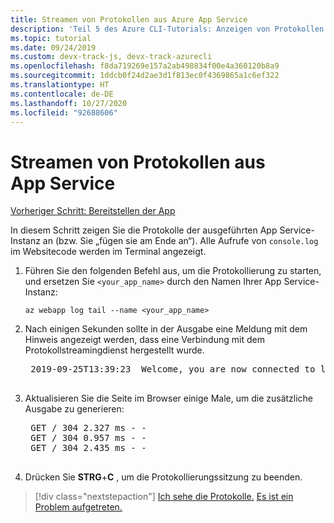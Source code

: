```yaml
---
title: Streamen von Protokollen aus Azure App Service
description: 'Teil 5 des Azure CLI-Tutorials: Anzeigen von Protokollen'
ms.topic: tutorial
ms.date: 09/24/2019
ms.custom: devx-track-js, devx-track-azurecli
ms.openlocfilehash: f8da719269e157a2ab498834f00e4a360120b8a9
ms.sourcegitcommit: 1ddcb0f24d2ae3d1f813ec0f4369865a1c6ef322
ms.translationtype: HT
ms.contentlocale: de-DE
ms.lasthandoff: 10/27/2020
ms.locfileid: "92688606"
---
```

# <a name="stream-logs-from-app-service"></a>Streamen von Protokollen aus App Service

[Vorheriger Schritt: Bereitstellen der App](tutorial-vscode-azure-cli-node-04.md)

In diesem Schritt zeigen Sie die Protokolle der ausgeführten App Service-Instanz an (bzw. Sie „fügen sie am Ende an“). Alle Aufrufe von `console.log` im Websitecode werden im Terminal angezeigt.

1. Führen Sie den folgenden Befehl aus, um die Protokollierung zu starten, und ersetzen Sie `<your_app_name>` durch den Namen Ihrer App Service-Instanz:

    ```azurecli
    az webapp log tail --name <your_app_name>
    ```

1. Nach einigen Sekunden sollte in der Ausgabe eine Meldung mit dem Hinweis angezeigt werden, dass eine Verbindung mit dem Protokollstreamingdienst hergestellt wurde.

    <pre>
    2019-09-25T13:39:23  Welcome, you are now connected to log-streaming service. The default timeout is 2 hours. Change the timeout with the App Setting SCM_LOGSTREAM_TIMEOUT (in seconds).
    </pre>

1. Aktualisieren Sie die Seite im Browser einige Male, um die zusätzliche Ausgabe zu generieren:

    <pre>
    GET / 304 2.327 ms - -
    GET / 304 0.957 ms - -
    GET / 304 2.435 ms - -
    </pre>

1. Drücken Sie **STRG**+**C** , um die Protokollierungssitzung zu beenden.

> [!div class="nextstepaction"]
> [Ich sehe die Protokolle.](tutorial-vscode-azure-cli-node-06.md) [Es ist ein Problem aufgetreten.](https://www.research.net/r/PWZWZ52?tutorial=node-deployment&step=tailing-logs)
